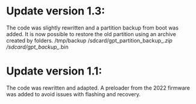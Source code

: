 # Update version 1.3:
The code was slightly rewritten and a partition backup from boot was added.
It is now possible to restore the old partition using an archive created by folders.
/tmp/backup
/sdcard/gpt_partition_backup_*.zip
/sdcard/gpt_backup_*.bin

# Update version 1.1:

The code was rewritten and adapted.
A preloader from the 2022 firmware was added to avoid issues with flashing and recovery.
